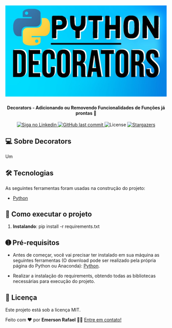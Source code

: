 
<h1 align="center">
    <img alt="Decorators - Adicionando ou Removendo Funcionalidades de Funções já prontas" title="#DECORATORS" src="./assets/banner.jpg" />
</h1>

<h4 align="center"> 
	Decorators - Adicionando ou Removendo Funcionalidades de Funções já prontas 🚀
</h4>

<p align="center">
  	
  <a href="https://www.linkedin.com/in/emerson-rafael/">
    <img alt="Siga no Linkedin" src="https://img.shields.io/badge/LinkedIn-0077B5?style=for-the-badge&logo=linkedin&logoColor=white">
  </a>
	
  
  <a href="https://github.com/emersonrafaels/python_codes_general/commits/main">
    <img alt="GitHub last commit" src="https://img.shields.io/github/last-commit/emersonrafaels/python_codes_general">
  </a>

  <img alt="License" src="https://img.shields.io/badge/license-MIT-brightgreen">
   <a href="https://github.com/emersonrafaels/python_codes_general/stargazers">
    <img alt="Stargazers" src="https://img.shields.io/github/stars/emersonrafaels/python_codes_general?style=social">
  </a>
</p>


## 💻 Sobre Decorators

Um  

## 🛠  Tecnologias

As seguintes ferramentas foram usadas na construção do projeto:

- [Python]

## 🚀 Como executar o projeto

1. **Instalando**: pip install -r requirements.txt

## ➊ Pré-requisitos

- Antes de começar, você vai precisar ter instalado em sua máquina as seguintes ferramentas (O download pode ser realizado pela própria página do Python ou Anaconda):
[Python](https://www.anaconda.com/products/individual).

- Realizar a instalação do requirements, obtendo todas as bibliotecas necessárias para execução do projeto.

## 📝 Licença

Este projeto está sob a licença MIT.

Feito com ❤️ por **Emerson Rafael** 👋🏽 [Entre em contato!](https://www.linkedin.com/in/emerson-rafael/)

[Python]: https://www.python.org/downloads/